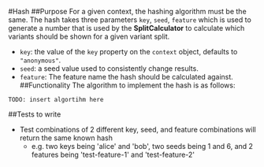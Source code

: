 #Hash
##Purpose
For a given context, the hashing algorithm must be the same.
The hash takes three parameters `key`, `seed`, `feature` which is used to generate a 
number that is used by the **SplitCalculator** to calculate which 
variants should be shown for a given variant split.
* `key`: the value of the `key` property on the `context` object, defaults to `"anonymous"`.
* `seed`: a seed value used to consistently change results.
* `feature`: The feature name the hash should be calculated against.
##Functionality
The algorithm to implement the hash is as follows:
```
TODO: insert algortihm here
```
##Tests to write
* Test combinations of 2 different key, seed, and feature combinations will return the same known hash
  * e.g. two keys being 'alice' and 'bob', two seeds being 1 and 6, and 2 features being 'test-feature-1' and 'test-feature-2'